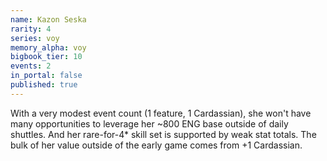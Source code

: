 ```yaml
---
name: Kazon Seska
rarity: 4
series: voy
memory_alpha: voy
bigbook_tier: 10
events: 2
in_portal: false
published: true
---
```


With a very modest event count (1 feature, 1 Cardassian), she won't have many opportunities to leverage her ~800 ENG base outside of daily shuttles. And her rare-for-4* skill set is supported by weak stat totals. The bulk of her value outside of the early game comes from +1 Cardassian.

